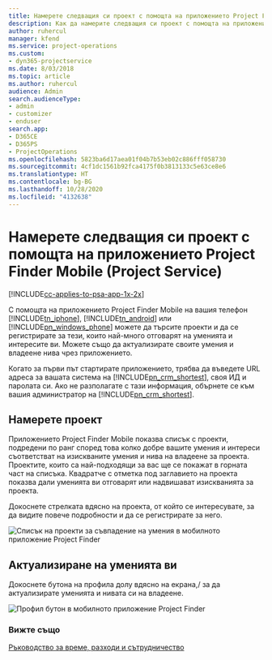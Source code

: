 ```yaml
---
title: Намерете следващия си проект с помощта на приложението Project Finder Mobile
description: Как да намерите следващия си проект с помощта на приложението Project Finder Mobile за Project Service
author: ruhercul
manager: kfend
ms.service: project-operations
ms.custom:
- dyn365-projectservice
ms.date: 8/03/2018
ms.topic: article
ms.author: ruhercul
audience: Admin
search.audienceType:
- admin
- customizer
- enduser
search.app:
- D365CE
- D365PS
- ProjectOperations
ms.openlocfilehash: 5823ba6d17aea01f04b7b53eb02c886fff058730
ms.sourcegitcommit: 4cf1dc1561b92fca4175f0b3813133c5e63ce8e6
ms.translationtype: HT
ms.contentlocale: bg-BG
ms.lasthandoff: 10/28/2020
ms.locfileid: "4132638"
---
```

# <a name="find-your-next-project-with-the-project-finder-mobile-app-project-service"></a>Намерете следващия си проект с помощта на приложението Project Finder Mobile (Project Service)

[!INCLUDE[cc-applies-to-psa-app-1x-2x](../includes/cc-applies-to-psa-app-1x-2x.md)]

С помощта на приложението Project Finder Mobile на вашия телефон [!INCLUDE[tn_iphone](../includes/tn-iphone.md)], [!INCLUDE[tn_android](../includes/tn-android.md)] или [!INCLUDE[pn_windows_phone](../includes/pn-windows-phone.md)] можете да търсите проекти и да се регистрирате за тези, които най-много отговарят на уменията и интересите ви. Можете също да актуализирате своите умения и владеене нива чрез приложението.  
  
 Когато за първи път стартирате приложението, трябва да въведете URL адреса за вашата система на [!INCLUDE[pn_crm_shortest](../includes/pn-crm-shortest.md)], своя ИД и паролата си. Ако не разполагате с тази информация, обърнете се към вашия администратор на [!INCLUDE[pn_crm_shortest](../includes/pn-crm-shortest.md)].  
  
## <a name="find-a-project"></a>Намерете проект  
 Приложението Project Finder Mobile показва списък с проекти, подредени по ранг според това колко добре вашите умения и интереси съответстват на изискваните умения и нива на владеене за проекта. Проектите, които са най-подходящи за вас ще се покажат в горната част на списъка. Квадратче с отметка под заглавието на проекта показва дали уменията ви отговарят или надвишават изискванията за проекта.  
  
 Докоснете стрелката вдясно на проекта, от който се интересувате, за да видите повече подробности и да се регистрирате за него.  
  
 ![Списък на проекти за съвпадение на умения в мобилното приложение Project Finder](../psa/media/project-service-project-finder-list.png "Списък на проекти за съвпадение на умения в мобилното приложение Project Finder")  
  
## <a name="update-your-skills"></a>Актуализиране на уменията ви  
 Докоснете бутона на профила долу вдясно на екрана,/ за да актуализирате уменията и нивата си на владеене.  
  
 ![Профил бутон в мобилното приложение Project Finder](../psa/media/project-service-project-finder-profile.png "Профил бутон в мобилното приложение Project Finder")  
  
### <a name="see-also"></a>Вижте също  
 [Ръководство за време, разходи и сътрудничество](../psa/time-expense-collaboration-guide.md)
